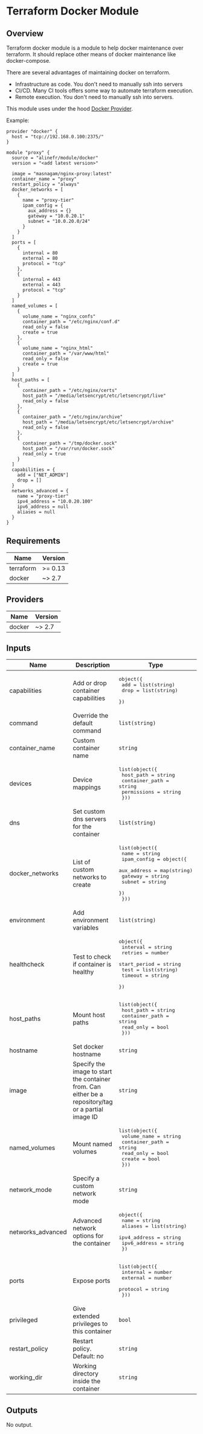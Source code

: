 # Terraform Docker Module

## Overview

Terraform docker module is a module to help docker maintenance over terraform. 
It should replace other means of docker maintenance like docker-compose.

There are several advantages of maintaining docker on terraform.

* Infrastructure as code. You don't need to manually ssh into servers
* CI/CD. Many CI tools offers some way to automate terraform execution.
* Remote execution. You don't need to manually ssh into servers.

This module uses under the hood [Docker Provider](https://www.terraform.io/docs/providers/docker/index.html).

Example:

```hcl
provider "docker" {
  host = "tcp://192.168.0.100:2375/"
}

module "proxy" {
  source = "alinefr/module/docker"
  version = "<add latest version>"

  image = "masnagam/nginx-proxy:latest"
  container_name = "proxy"
  restart_policy = "always"
  docker_networks = [
    {
      name = "proxy-tier"
      ipam_config = {
        aux_address = {}
        gateway = "10.0.20.1"
        subnet = "10.0.20.0/24"
      }
    }
  ]
  ports = [
    {
      internal = 80
      external = 80
      protocol = "tcp"
    },
    {
      internal = 443
      external = 443
      protocol = "tcp"
    }
  ]
  named_volumes = [
    {
      volume_name = "nginx_confs"
      container_path = "/etc/nginx/conf.d"
      read_only = false
      create = true
    },
    {
      volume_name = "nginx_html"
      container_path = "/var/www/html"
      read_only = false
      create = true
    }
  ]
  host_paths = [
    {
      container_path = "/etc/nginx/certs"
      host_path = "/media/letsencrypt/etc/letsencrypt/live"
      read_only = false
    },
    {
      container_path = "/etc/nginx/archive"
      host_path = "/media/letsencrypt/etc/letsencrypt/archive"
      read_only = false
    },
    {
      container_path = "/tmp/docker.sock"
      host_path = "/var/run/docker.sock"
      read_only = true
    }
  ]
  capabilities = {
    add = ["NET_ADMIN"]
    drop = []
  }
  networks_advanced = {
    name = "proxy-tier"
    ipv4_address = "10.0.20.100"
    ipv6_address = null
    aliases = null
  }
}
```

<!-- BEGINNING OF PRE-COMMIT-TERRAFORM DOCS HOOK -->
## Requirements

| Name | Version |
|------|---------|
| terraform | >= 0.13 |
| docker | ~> 2.7 |

## Providers

| Name | Version |
|------|---------|
| docker | ~> 2.7 |

## Inputs

| Name | Description | Type | Default | Required |
|------|-------------|------|---------|:--------:|
| capabilities | Add or drop container capabilities | <pre>object({<br>    add  = list(string)<br>    drop = list(string)<br>  })</pre> | `null` | no |
| command | Override the default command | `list(string)` | `null` | no |
| container\_name | Custom container name | `string` | `null` | no |
| devices | Device mappings | <pre>list(object({<br>    host_path      = string<br>    container_path = string<br>    permissions    = string<br>  }))</pre> | `null` | no |
| dns | Set custom dns servers for the container | `list(string)` | `null` | no |
| docker\_networks | List of custom networks to create | <pre>list(object({<br>    name = string<br>    ipam_config = object({<br>      aux_address = map(string)<br>      gateway     = string<br>      subnet      = string<br>    })<br>  }))</pre> | `null` | no |
| environment | Add environment variables | `list(string)` | `null` | no |
| healthcheck | Test to check if container is healthy | <pre>object({<br>    interval     = string<br>    retries      = number<br>    start_period = string<br>    test         = list(string)<br>    timeout      = string<br>  })</pre> | `null` | no |
| host\_paths | Mount host paths | <pre>list(object({<br>    host_path      = string<br>    container_path = string<br>    read_only      = bool<br>  }))</pre> | `null` | no |
| hostname | Set docker hostname | `string` | `null` | no |
| image | Specify the image to start the container from. Can either be a repository/tag or a partial image ID | `string` | n/a | yes |
| named\_volumes | Mount named volumes | <pre>list(object({<br>    volume_name    = string<br>    container_path = string<br>    read_only      = bool<br>    create         = bool<br>  }))</pre> | `null` | no |
| network\_mode | Specify a custom network mode | `string` | `null` | no |
| networks\_advanced | Advanced network options for the container | <pre>object({<br>    name         = string<br>    aliases      = list(string)<br>    ipv4_address = string<br>    ipv6_address = string<br>  })</pre> | `null` | no |
| ports | Expose ports | <pre>list(object({<br>    internal = number<br>    external = number<br>    protocol = string<br>  }))</pre> | `null` | no |
| privileged | Give extended privileges to this container | `bool` | `false` | no |
| restart\_policy | Restart policy. Default: no | `string` | `"no"` | no |
| working\_dir | Working directory inside the container | `string` | `null` | no |

## Outputs

No output.

<!-- END OF PRE-COMMIT-TERRAFORM DOCS HOOK -->
